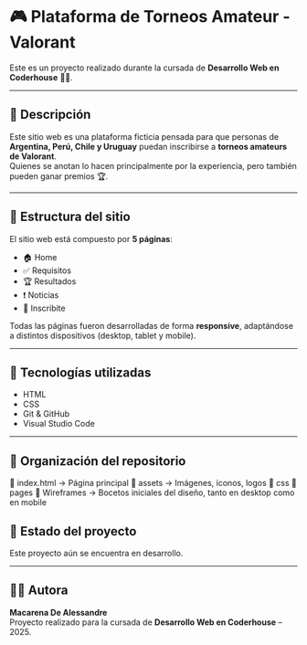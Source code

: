 # 🎮 Plataforma de Torneos Amateur - Valorant

Este es un proyecto realizado durante la cursada de **Desarrollo Web en Coderhouse** 🧑‍💻.

---

## 📌 Descripción

Este sitio web es una plataforma ficticia pensada para que personas de **Argentina, Perú, Chile y Uruguay** puedan inscribirse a **torneos amateurs de Valorant**.  
Quienes se anotan lo hacen principalmente por la experiencia, pero también pueden ganar premios 🏆.

---

## 🧱 Estructura del sitio

El sitio web está compuesto por **5 páginas**:

- 🏠 Home  
- ✅ Requisitos 
- 🏆 Resultados
- ❗ Noticias
- 📝 Inscribite

Todas las páginas fueron desarrolladas de forma **responsive**, adaptándose a distintos dispositivos (desktop, tablet y mobile).

---

## 🧰 Tecnologías utilizadas

- HTML
- CSS 
- Git & GitHub  
- Visual Studio Code  

---

## 📁 Organización del repositorio
📄 index.html → Página principal
📂 assets → Imágenes, íconos, logos
📂 css
📂 pages
📂 Wireframes → Bocetos iniciales del diseño, tanto en desktop como en mobile

## 🚧 Estado del proyecto

Este proyecto aún se encuentra en desarrollo.

---

## 🙋‍♀️ Autora

**Macarena De Alessandre**  
Proyecto realizado para la cursada de **Desarrollo Web en Coderhouse** – 2025.